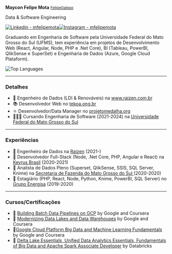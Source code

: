 


**Maycon Felipe Mota** <small>[FelipeGaleao](http://www.github.com/felipegaleao)</small>
 <p>Data & Software Engineering</p>
 
[![Linkedin - mfelipemota](https://img.shields.io/badge/Linkedin-mfelipemota-86888a)](https://)[![Instagram - mfelipemota](https://img.shields.io/badge/Instagram-mfelipemota-5851DB)](https://)
<p>Graduando em Engenharia de Software pela Universidade Federal do Mato Grosso do Sul (UFMS), tem experiência em projetos de Desenvolvimento Web (React, Angular, Node, PHP e .Net Core), BI (Tableau, PowerBI, QlikSense e SuperSet) e Engenharia de Dados (Azure, Google Cloud Plataform). </p>

![Top Languages](https://github-readme-stats.vercel.app/api/top-langs/?username=felipegaleao&layout=compact)

---------------------------------------
### Detalhes

- 📱 Engenheiro de Dados (LDI & Renováveis) na www.raizen.com.br
- 📚 Desenvolvedor Web no [tekoa.ong.br](http://tekoa.ong.br)
- ⚛️ Desenvolvedor/Data Manager no [projetomedalha.org](http://www.projetomedalha.org)
- 👷🏽‍♂️ Cursando Engenharia de Software (2021-2024) na [Universidade Federal do Mato Grosso do Sul](http://ufms.br)

[linkedin]: https://www.linkedin.com/in/mfelipemota/
[github]: https://github.com/felipegaleao

---------------------------------------
### Experiências
- 💼  Engenheiro de Dados na [Raízen](www.raizen.com) (2021-) 
- 💼  Desenvolvedor Full-Stack (Node, .Net Core, PHP, Angular e React) na [Keyrus Brasil](http://www.keyrus.com.br) (2020-2021)
- 💼  Analista de Dados Pleno (Superset, QlikSense, SSIS, SQL Server, Knime) na [Secretaria de Fazenda do Mato Grosso do Sul ](https://www.sgi.ms.gov.br/) (2020-2020) 
- 🚀  Estagiário (PHP, React, Node, Python, Knime, PowerBI, SQL Server) no [Grupo Energisa](http://www.energisa.com.br) (2019-2020) 

---------------------------------------
### Cursos/Certificações

 - 🏅 [Building Batch Data Pipelines on GCP](https://www.coursera.org/account/accomplishments/verify/XMRWU8JP283B)  by Google and Coursera
- 🏅 [Modernizing Data Lakes and Data Warehouses](https://www.coursera.org/account/accomplishments/verify/T2TJ4N3PHBZG) by Google and Coursera
- 🏅[Google Cloud Platform Big Data and Machine Learning Fundamentals](https://www.coursera.org/account/accomplishments/verify/UKVJXFMZTCK6) by Google and Coursera
- 🏅 [Delta Lake Essentials, Unified Data Analytics Essentials, Fundamentals of Big Data and Apache Spark Associate Developer](https://databricks.com/learn/training/home) by Databricks 
